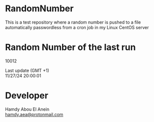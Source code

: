 # RandomNumber    
This is a test repository where a random number is pushed to a file automatically passwordless from a cron job in my Linux CentOS server    
# Random Number of the last run   
10012
      
Last update (GMT +1)    
11/27/24 20:00:01
# Developer    
Hamdy Abou El Anein   
hamdy.aea@protonmail.com
